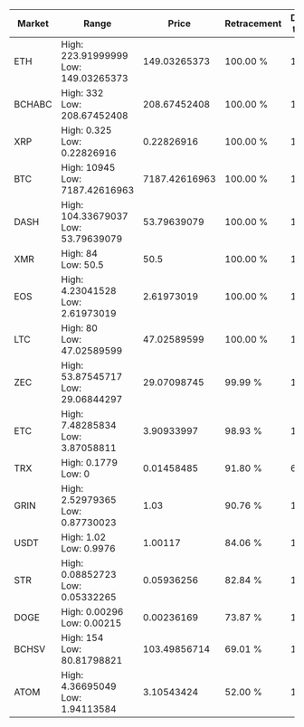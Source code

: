 | Market | Range | Price| Retracement | Doubles to 50% |
| --- | --- | --- | --- | --- |
| ETH | High: 223.91999999<br />Low: 149.03265373 | 149.03265373 | 100.00 % | 1.25 |
| BCHABC | High: 332<br />Low: 208.67452408 | 208.67452408 | 100.00 % | 1.30 |
| XRP | High: 0.325<br />Low: 0.22826916 | 0.22826916 | 100.00 % | 1.21 |
| BTC | High: 10945<br />Low: 7187.42616963 | 7187.42616963 | 100.00 % | 1.26 |
| DASH | High: 104.33679037<br />Low: 53.79639079 | 53.79639079 | 100.00 % | 1.47 |
| XMR | High: 84<br />Low: 50.5 | 50.5 | 100.00 % | 1.33 |
| EOS | High: 4.23041528<br />Low: 2.61973019 | 2.61973019 | 100.00 % | 1.31 |
| LTC | High: 80<br />Low: 47.02589599 | 47.02589599 | 100.00 % | 1.35 |
| ZEC | High: 53.87545717<br />Low: 29.06844297 | 29.07098745 | 99.99 % | 1.43 |
| ETC | High: 7.48285834<br />Low: 3.87058811 | 3.90933997 | 98.93 % | 1.45 |
| TRX | High: 0.1779<br />Low: 0 | 0.01458485 | 91.80 % | 6.10 |
| GRIN | High: 2.52979365<br />Low: 0.87730023 | 1.03 | 90.76 % | 1.65 |
| USDT | High: 1.02<br />Low: 0.9976 | 1.00117 | 84.06 % | 1.01 |
| STR | High: 0.08852723<br />Low: 0.05332265 | 0.05936256 | 82.84 % | 1.19 |
| DOGE | High: 0.00296<br />Low: 0.00215 | 0.00236169 | 73.87 % | 1.08 |
| BCHSV | High: 154<br />Low: 80.81798821 | 103.49856714 | 69.01 % | 1.13 |
| ATOM | High: 4.36695049<br />Low: 1.94113584 | 3.10543424 | 52.00 % | 1.02 |

